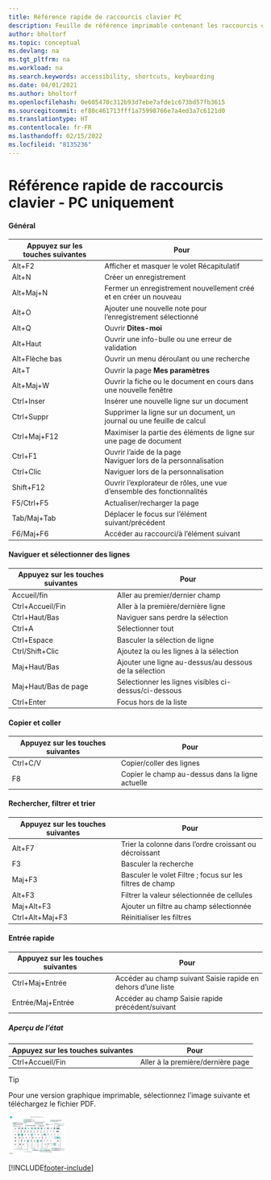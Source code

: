 ```yaml
---
title: Référence rapide de raccourcis clavier PC
description: Feuille de référence imprimable contenant les raccourcis clavier les plus populaires pour les utilisateurs de PC.
author: bholtorf
ms.topic: conceptual
ms.devlang: na
ms.tgt_pltfrm: na
ms.workload: na
ms.search.keywords: accessibility, shortcuts, keyboarding
ms.date: 04/01/2021
ms.author: bholtorf
ms.openlocfilehash: 0e605470c312b93d7ebe7afde1c673bd57fb3615
ms.sourcegitcommit: ef80c461713fff1a75998766e7a4ed3a7c6121d0
ms.translationtype: HT
ms.contentlocale: fr-FR
ms.lasthandoff: 02/15/2022
ms.locfileid: "8135236"
---
```

# <a name="keyboard-quick-reference---pc-only"></a>Référence rapide de raccourcis clavier - PC uniquement

#### <a name="general"></a>Général

|Appuyez sur les touches suivantes|Pour|  
|-|-|
|Alt+F2|Afficher et masquer le volet Récapitulatif|
|Alt+N|Créer un enregistrement|
|Alt+Maj+N|Fermer un enregistrement nouvellement créé et en créer un nouveau|
|Alt+O|Ajouter une nouvelle note pour l’enregistrement sélectionné|
|Alt+Q|Ouvrir **Dites-moi**|
|Alt+Haut|Ouvrir une info-bulle ou une erreur de validation|
|Alt+Flèche bas|Ouvrir un menu déroulant ou une recherche|
|Alt+T|Ouvrir la page **Mes paramètres**|
|Alt+Maj+W|Ouvrir la fiche ou le document en cours dans une nouvelle fenêtre|
|Ctrl+Inser|Insérer une nouvelle ligne sur un document|
|Ctrl+Suppr|Supprimer la ligne sur un document, un journal ou une feuille de calcul|
|Ctrl+Maj+F12|Maximiser la partie des éléments de ligne sur une page de document|
|Ctrl+F1|Ouvrir l’aide de la page<br />Naviguer lors de la personnalisation|
|Ctrl+Clic|Naviguer lors de la personnalisation|
|Shift+F12|Ouvrir l’explorateur de rôles, une vue d’ensemble des fonctionnalités|
|F5/Ctrl+F5|Actualiser/recharger la page|
|Tab/Maj+Tab|Déplacer le focus sur l’élément suivant/précédent|
|F6/Maj+F6|Accéder au raccourci/à l’élément suivant|

#### <a name="navigate--select-rows"></a>Naviguer et sélectionner des lignes

|Appuyez sur les touches suivantes|Pour|
|-|-|
|Accueil/fin|Aller au premier/dernier champ|
|Ctrl+Accueil/Fin |Aller à la première/dernière ligne|
|Ctrl+Haut/Bas|Naviguer sans perdre la sélection|
|Ctrl+A |Sélectionner tout|
|Ctrl+Espace|Basculer la sélection de ligne|
|Ctrl/Shift+Clic|Ajoutez la ou les lignes à la sélection|
|Maj+Haut/Bas|Ajouter une ligne au-dessus/au dessous de la sélection|
|Maj+Haut/Bas de page|Sélectionner les lignes visibles ci-dessus/ci-dessous|
|Ctrl+Enter|Focus hors de la liste|

#### <a name="copy--paste"></a>Copier et coller

|Appuyez sur les touches suivantes|Pour|
|-|-|
|Ctrl+C/V|Copier/coller des lignes|
|F8|Copier le champ au-dessus dans la ligne actuelle|

#### <a name="search-filter--sort"></a>Rechercher, filtrer et trier

|Appuyez sur les touches suivantes|Pour|
|-|-|
|Alt+F7|Trier la colonne dans l’ordre croissant ou décroissant|
|F3|Basculer la recherche|
|Maj+F3|Basculer le volet Filtre ; focus sur les filtres de champ|
|Alt+F3|Filtrer la valeur sélectionnée de cellules|
|Maj+Alt+F3|Ajouter un filtre au champ sélectionnée|
|Ctrl+Alt+Maj+F3|Réinitialiser les filtres|

#### <a name="quick-entry"></a>Entrée rapide

|Appuyez sur les touches suivantes|Pour|
|-|-|
|Ctrl+Maj+Entrée|Accéder au champ suivant Saisie rapide en dehors d’une liste|
|Entrée/Maj+Entrée|Accéder au champ Saisie rapide précédent/suivant|
##### <a name="report-preview"></a>Aperçu de l’état

|Appuyez sur les touches suivantes|Pour|
|-|-|
|Ctrl+Accueil/Fin|Aller à la première/dernière page|

> [!TIP]
> Pour une version graphique imprimable, sélectionnez l’image suivante et téléchargez le fichier PDF.
>
> [![Icône qui ouvre un PDF.](media/keyboard_shortcut_inline.png)](media/keyboard_shortcuts.pdf)


[!INCLUDE[footer-include](includes/footer-banner.md)]